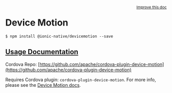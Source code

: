 
<a style="float:right;font-size:12px;" href="http://github.com/driftyco/ionic-native/edit/master/src/@ionic-native/plugins/devicemotion/index.ts#L34">
  Improve this doc
</a>

# Device Motion
<!-- end header block -->

```
$ npm install @ionic-native/devicemotion --save
```

## [Usage Documentation](https://ionicframework.com/docs/v2/native/devicemotion/)

Cordova Repo: [https://github.com/apache/cordova-plugin-device-motion](https://github.com/apache/cordova-plugin-device-motion)

<!-- description -->
Requires Cordova plugin: `cordova-plugin-device-motion`. For more info, please see the [Device Motion docs](https://github.com/apache/cordova-plugin-device-motion).
<!-- end for prop in method.decorators[0].argumentInfo -->
<!-- end content block -->
<!-- end body block -->
